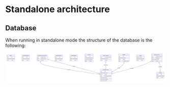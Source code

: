 # Standalone architecture

## Database

When running in standalone mode the structure of the database is the following:

![Standalone database entity relationship schema](./schemas/standalone-database.svg)
